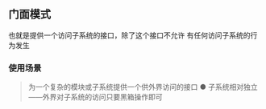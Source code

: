 ## 门面模式
也就是提供一个访问子系统的接口，除了这个接口不允许
有任何访问子系统的行为发生

### 使用场景
>为一个复杂的模块或子系统提供一个供外界访问的接口
 ● 子系统相对独立——外界对子系统的访问只要黑箱操作即可